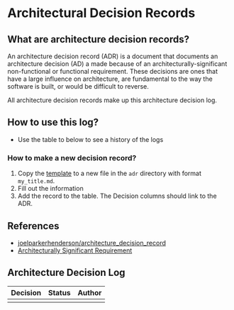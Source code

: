 # Architectural Decision Records

## What are architecture decision records?

An architecture decision record (ADR) is a document that documents an architecture decision (AD) a made because of an architecturally-significant non-functional or functional requirement. These decisions are ones that have a large influence on architecture, are fundamental to the way the software is built, or would be difficult to reverse.  

All architecture decision records make up this architecture decision log.

## How to use this log?

* Use the table to below to see a history of the logs

### How to make a new decision record?

1. Copy the [template](./template) to a new file in the `adr` directory with format `my_title.md`.
2. Fill out the information
3. Add the record to the table. The Decision columns should link to the ADR.

## References

* [joelparkerhenderson/architecture_decision_record](https://bit.ly/2VmfgdY)
* [Architecturally Significant Requirement](https://en.wikipedia.org/wiki/Architecturally_significant_requirements#:~:text=Architecturally%20significant%20requirements%20are%20those,system%20in%20measurably%20identifiable%20ways.)

## Architecture Decision Log

|           Decision             |          Status           |            Author            |
|--------------------------------|---------------------------|------------------------------|
|                                |                           |                              |
